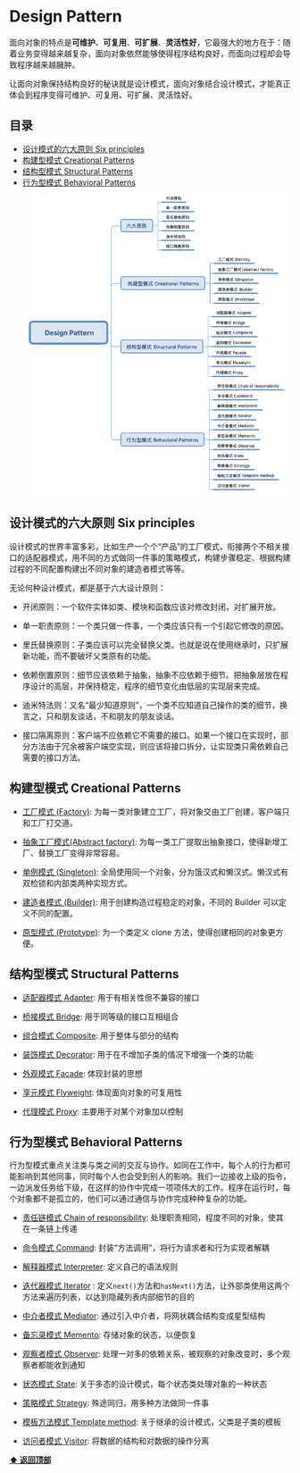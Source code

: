 # Design Pattern


面向对象的特点是**可维护**、**可复用**、**可扩展**、**灵活性好**，它最强大的地方在于：随着业务变得越来越复杂，面向对象依然能够使得程序结构良好，而面向过程却会导致程序越来越臃肿。

让面向对象保持结构良好的秘诀就是设计模式，面向对象结合设计模式，才能真正体会到程序变得可维护、可复用、可扩展、灵活性好。

## 目录
* [设计模式的六大原则 Six principles](设计模式的六大原则-Six-principles)
* [构建型模式 Creational Patterns](#构构建型模式-Creational-Patterns)
* [结构型模式 Structural Patterns](#结构型模式-Structural-Patterns)
* [行为型模式 Behavioral Patterns](#行为型模式-Behavioral-Patterns)
![image](images/Design_Pattern.png)

## 设计模式的六大原则 Six principles

设计模式的世界丰富多彩，比如生产一个个“产品”的工厂模式，衔接两个不相关接口的适配器模式，用不同的方式做同一件事的策略模式，构建步骤稳定、根据构建过程的不同配置构建出不同对象的建造者模式等等。

无论何种设计模式，都是基于六大设计原则：
- 开闭原则：一个软件实体如类、模块和函数应该对修改封闭，对扩展开放。

- 单一职责原则：一个类只做一件事，一个类应该只有一个引起它修改的原因。

- 里氏替换原则：子类应该可以完全替换父类。也就是说在使用继承时，只扩展新功能，而不要破坏父类原有的功能。

- 依赖倒置原则：细节应该依赖于抽象，抽象不应依赖于细节。把抽象层放在程序设计的高层，并保持稳定，程序的细节变化由低层的实现层来完成。

- 迪米特法则：又名“最少知道原则”，一个类不应知道自己操作的类的细节，换言之，只和朋友谈话，不和朋友的朋友谈话。

- 接口隔离原则：客户端不应依赖它不需要的接口。如果一个接口在实现时，部分方法由于冗余被客户端空实现，则应该将接口拆分，让实现类只需依赖自己需要的接口方法。

## 构建型模式 Creational Patterns

- [工厂模式 (Factory)](factory/README.md):
    为每一类对象建立工厂，将对象交由工厂创建，客户端只和工厂打交道。

- [抽象工厂模式(Abstract factory)](factory/README.md):
    为每一类工厂提取出抽象接口，使得新增工厂、替换工厂变得非常容易。

- [单例模式 (Singleton)](singleton/README.md):
    全局使用同一个对象，分为饿汉式和懒汉式。懒汉式有双检锁和内部类两种实现方式。

- [建造者模式 (Builder)](builder/README.md):
    用于创建构造过程稳定的对象，不同的 Builder 可以定义不同的配置。

- [原型模式 (Prototype)](prototype/README.md):
    为一个类定义 clone 方法，使得创建相同的对象更方便。


## 结构型模式 Structural Patterns

- [适配器模式 Adapter]():
    用于有相关性但不兼容的接口

- [桥接模式 Bridge]():
    用于同等级的接口互相组合

- [组合模式 Composite]():
    用于整体与部分的结构

- [装饰模式 Decorator](decorator/README.md):
    用于在不增加子类的情况下增强一个类的功能

- [外观模式 Facade]():
    体现封装的思想

- [享元模式 Flyweight]():
    体现面向对象的可复用性

- [代理模式 Proxy](proxy/README.md):
    主要用于对某个对象加以控制


## 行为型模式 Behavioral Patterns
行为型模式重点关注类与类之间的交互与协作。如同在工作中，每个人的行为都可能影响到其他同事，同时每个人也会受到别人的影响。我们一边接收上级的指令，一边派发任务给下级，在这样的协作中完成一项项伟大的工作。程序在运行时，每个对象都不是孤立的，他们可以通过通信与协作完成种种复杂的功能。

- [责任链模式 Chain of responsibility]():
    处理职责相同，程度不同的对象，使其在一条链上传递

- [命令模式 Command]():
    封装“方法调用”，将行为请求者和行为实现者解耦

- [解释器模式 Interpreter]():
    定义自己的语法规则

- [迭代器模式 Iterator]() :
    定义`next()`方法和`hasNext()`方法，让外部类使用这两个方法来遍历列表，以达到隐藏列表内部细节的目的

- [中介者模式 Mediator]():
    通过引入中介者，将网状耦合结构变成星型结构

- [备忘录模式 Memento]():
    存储对象的状态，以便恢复

- [观察者模式 Observer]():
    处理一对多的依赖关系，被观察的对象改变时，多个观察者都能收到通知

- [状态模式 State]():
    关于多态的设计模式，每个状态类处理对象的一种状态

- [策略模式 Strategy]():
    殊途同归，用多种方法做同一件事

- [模板方法模式 Template method]():
    关于继承的设计模式，父类是子类的模板

- [访问者模式 Visitor]():
    将数据的结构和对数据的操作分离




**[⬆ 返回顶部](#目录)**